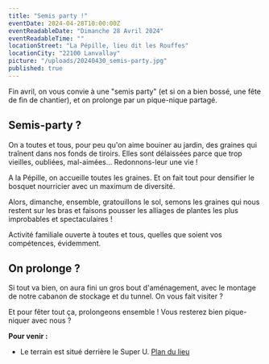 ```yaml
---
title: "Semis party !"
eventDate: 2024-04-28T10:00:00Z
eventReadableDate: "Dimanche 28 Avril 2024"
eventReadableTime: ""
locationStreet: "La Pépille, lieu dit les Rouffes"
locationCity: "22100 Lanvallay"
picture: "/uploads/20240430_semis-party.jpg"
published: true
---
```


Fin avril, on vous convie à une "semis party" (et si on a bien bossé, une fête de fin de chantier), et on prolonge par un pique-nique partagé.

<!--more-->

## Semis-party ?

On a toutes et tous, pour peu qu'on aime bouiner au jardin, des graines qui traînent dans nos fonds de tiroirs. Elles sont délaissées parce que trop vieilles, oubliées, mal-aimées... Redonnons-leur une vie ! 

A la Pépille, on accueille toutes les graines. Et on fait tout pour densifier le bosquet nourricier avec un maximum de diversité. 

Alors, dimanche, ensemble, gratouillons le sol, semons les graines qui nous restent sur les bras et faisons pousser les alliages de plantes les plus improbables et spectaculaires !

Activité familiale ouverte à toutes et tous, quelles que soient vos compétences, évidemment.

## On prolonge ?

Si tout va bien, on aura fini un gros bout d'aménagement, avec le montage de notre cabanon de stockage et du tunnel. On vous fait visiter ?

Et pour fêter tout ça, prolongeons ensemble ! Vous resterez bien pique-niquer avec nous ?

**Pour venir :**

- Le terrain est situé derrière le Super U. [Plan du lieu](https://www.openstreetmap.org/#map=17/48.44885/-2.01522&layers=N)

